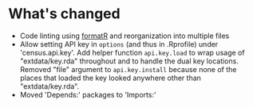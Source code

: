 # What's changed

* Code linting using [formatR](https://yihui.name/formatr/) and reorganization into multiple files
* Allow setting API key in `options` (and thus in .Rprofile) under 'census.api.key'. Add helper function `api.key.load` to wrap usage of "extdata/key.rda" throughout and to handle the dual key locations. Removed "file" argument to `api.key.install` because none of the places that loaded the key looked anywhere other than "extdata/key.rda".
* Moved 'Depends:' packages to 'Imports:'
